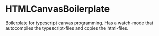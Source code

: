 # HTMLCanvasBoilerplate
Boilerplate for typescript canvas programming. Has a watch-mode that autocompiles the typescript-files and copies the html-files.

